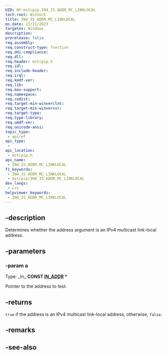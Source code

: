 ```yaml
---
UID: NF:mstcpip.IN4_IS_ADDR_MC_LINKLOCAL
tech.root: WinSock
title: IN4_IS_ADDR_MC_LINKLOCAL
ms.date: 11/21/2023
targetos: Windows
description: 
prerelease: false
req.assembly: 
req.construct-type: function
req.ddi-compliance: 
req.dll: 
req.header: mstcpip.h
req.idl: 
req.include-header: 
req.irql: 
req.kmdf-ver: 
req.lib: 
req.max-support: 
req.namespace: 
req.redist: 
req.target-min-winverclnt: 
req.target-min-winversvr: 
req.target-type: 
req.type-library: 
req.umdf-ver: 
req.unicode-ansi: 
topic_type:
 - apiref
api_type:
 - 
api_location:
 - mstcpip.h
api_name:
 - IN4_IS_ADDR_MC_LINKLOCAL
f1_keywords:
 - IN4_IS_ADDR_MC_LINKLOCAL
 - mstcpip/IN4_IS_ADDR_MC_LINKLOCAL
dev_langs:
 - c++
helpviewer_keywords:
 - IN4_IS_ADDR_MC_LINKLOCAL
---
```


## -description

Determines whether the address argument is an IPv4 multicast link-local address.

## -parameters

### -param a

Type: \_In\_ **CONST [IN_ADDR](/windows/win32/api/inaddr/ns-inaddr-in_addr) \***

Pointer to the address to test.

## -returns

`true` if the address is an IPv4 multicast link-local address; otherwise, `false`.

## -remarks

## -see-also
